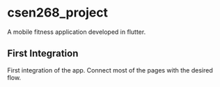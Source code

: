 # csen268_project

A mobile fitness application developed in flutter.

## First Integration

First integration of the app. Connect most of the pages with the desired flow.
